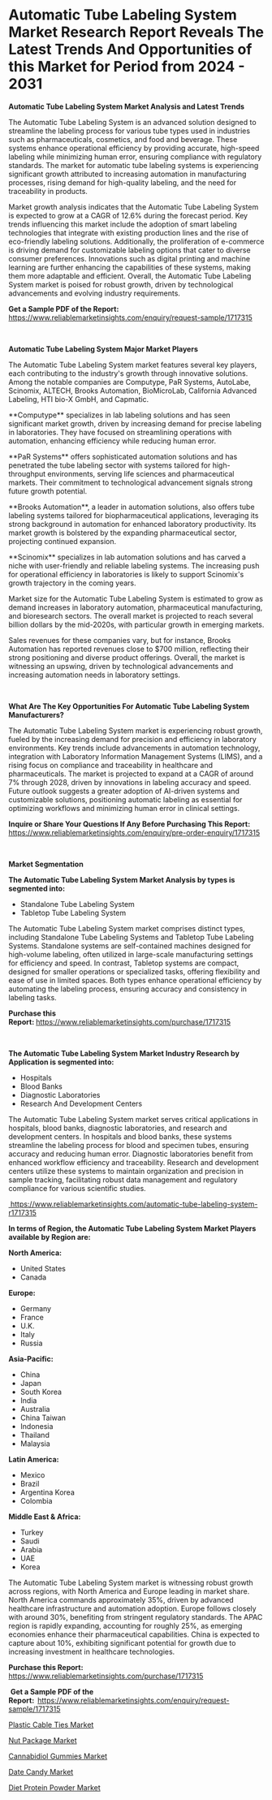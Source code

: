<p><h1>Automatic Tube Labeling System Market Research Report Reveals The Latest Trends And Opportunities of this Market for Period from 2024 - 2031</h1></p><p><strong>Automatic Tube Labeling System Market Analysis and Latest Trends</strong></p>
<p><p>The Automatic Tube Labeling System is an advanced solution designed to streamline the labeling process for various tube types used in industries such as pharmaceuticals, cosmetics, and food and beverage. These systems enhance operational efficiency by providing accurate, high-speed labeling while minimizing human error, ensuring compliance with regulatory standards. The market for automatic tube labeling systems is experiencing significant growth attributed to increasing automation in manufacturing processes, rising demand for high-quality labeling, and the need for traceability in products.</p><p>Market growth analysis indicates that the Automatic Tube Labeling System is expected to grow at a CAGR of 12.6% during the forecast period. Key trends influencing this market include the adoption of smart labeling technologies that integrate with existing production lines and the rise of eco-friendly labeling solutions. Additionally, the proliferation of e-commerce is driving demand for customizable labeling options that cater to diverse consumer preferences. Innovations such as digital printing and machine learning are further enhancing the capabilities of these systems, making them more adaptable and efficient. Overall, the Automatic Tube Labeling System market is poised for robust growth, driven by technological advancements and evolving industry requirements.</p></p>
<p><strong>Get a Sample PDF of the Report:&nbsp;</strong> <a href="https://www.reliablemarketinsights.com/enquiry/request-sample/1717315?utm_campaign=1355&utm_medium=2&utm_source=Github&utm_content=ia&utm_term=19102024&utm_id=automatic-tube-labeling-system">https://www.reliablemarketinsights.com/enquiry/request-sample/1717315</a></p>
<p>&nbsp;</p>
<p><strong>Automatic Tube Labeling System Major Market Players</strong></p>
<p><p>The Automatic Tube Labeling System market features several key players, each contributing to the industry's growth through innovative solutions. Among the notable companies are Computype, PaR Systems, AutoLabe, Scinomix, ALTECH, Brooks Automation, BioMicroLab, California Advanced Labeling, HTI bio-X GmbH, and Capmatic. </p><p>**Computype** specializes in lab labeling solutions and has seen significant market growth, driven by increasing demand for precise labeling in laboratories. They have focused on streamlining operations with automation, enhancing efficiency while reducing human error.</p><p>**PaR Systems** offers sophisticated automation solutions and has penetrated the tube labeling sector with systems tailored for high-throughput environments, serving life sciences and pharmaceutical markets. Their commitment to technological advancement signals strong future growth potential.</p><p>**Brooks Automation**, a leader in automation solutions, also offers tube labeling systems tailored for biopharmaceutical applications, leveraging its strong background in automation for enhanced laboratory productivity. Its market growth is bolstered by the expanding pharmaceutical sector, projecting continued expansion.</p><p>**Scinomix** specializes in lab automation solutions and has carved a niche with user-friendly and reliable labeling systems. The increasing push for operational efficiency in laboratories is likely to support Scinomix's growth trajectory in the coming years.</p><p>Market size for the Automatic Tube Labeling System is estimated to grow as demand increases in laboratory automation, pharmaceutical manufacturing, and bioresearch sectors. The overall market is projected to reach several billion dollars by the mid-2020s, with particular growth in emerging markets.</p><p>Sales revenues for these companies vary, but for instance, Brooks Automation has reported revenues close to $700 million, reflecting their strong positioning and diverse product offerings. Overall, the market is witnessing an upswing, driven by technological advancements and increasing automation needs in laboratory settings.</p></p>
<p>&nbsp;</p>
<p><strong>What Are The Key Opportunities For Automatic Tube Labeling System Manufacturers?</strong></p>
<p><p>The Automatic Tube Labeling System market is experiencing robust growth, fueled by the increasing demand for precision and efficiency in laboratory environments. Key trends include advancements in automation technology, integration with Laboratory Information Management Systems (LIMS), and a rising focus on compliance and traceability in healthcare and pharmaceuticals. The market is projected to expand at a CAGR of around 7% through 2028, driven by innovations in labeling accuracy and speed. Future outlook suggests a greater adoption of AI-driven systems and customizable solutions, positioning automatic labeling as essential for optimizing workflows and minimizing human error in clinical settings.</p></p>
<p><strong>Inquire or Share Your Questions If Any Before Purchasing This Report:</strong> <a href="https://www.reliablemarketinsights.com/enquiry/pre-order-enquiry/1717315?utm_campaign=1355&utm_medium=2&utm_source=Github&utm_content=ia&utm_term=19102024&utm_id=automatic-tube-labeling-system">https://www.reliablemarketinsights.com/enquiry/pre-order-enquiry/1717315</a></p>
<p>&nbsp;</p>
<p><strong>Market Segmentation</strong></p>
<p><strong>The Automatic Tube Labeling System Market Analysis by types is segmented into:</strong></p>
<p><ul><li>Standalone Tube Labeling System</li><li>Tabletop Tube Labeling System</li></ul></p>
<p><p>The Automatic Tube Labeling System market comprises distinct types, including Standalone Tube Labeling Systems and Tabletop Tube Labeling Systems. Standalone systems are self-contained machines designed for high-volume labeling, often utilized in large-scale manufacturing settings for efficiency and speed. In contrast, Tabletop systems are compact, designed for smaller operations or specialized tasks, offering flexibility and ease of use in limited spaces. Both types enhance operational efficiency by automating the labeling process, ensuring accuracy and consistency in labeling tasks.</p></p>
<p><strong>Purchase this Report:&nbsp;</strong><a href="https://www.reliablemarketinsights.com/purchase/1717315?utm_campaign=1355&utm_medium=2&utm_source=Github&utm_content=ia&utm_term=19102024&utm_id=automatic-tube-labeling-system">https://www.reliablemarketinsights.com/purchase/1717315</a></p>
<p>&nbsp;</p>
<p><strong>The Automatic Tube Labeling System Market Industry Research by Application is segmented into:</strong></p>
<p><ul><li>Hospitals</li><li>Blood Banks</li><li>Diagnostic Laboratories</li><li>Research And Development Centers</li></ul></p>
<p><p>The Automatic Tube Labeling System market serves critical applications in hospitals, blood banks, diagnostic laboratories, and research and development centers. In hospitals and blood banks, these systems streamline the labeling process for blood and specimen tubes, ensuring accuracy and reducing human error. Diagnostic laboratories benefit from enhanced workflow efficiency and traceability. Research and development centers utilize these systems to maintain organization and precision in sample tracking, facilitating robust data management and regulatory compliance for various scientific studies.</p></p>
<p><a href="https://www.reliablemarketinsights.com/automatic-tube-labeling-system-r1717315?utm_campaign=1355&utm_medium=2&utm_source=Github&utm_content=ia&utm_term=19102024&utm_id=automatic-tube-labeling-system">&nbsp;https://www.reliablemarketinsights.com/automatic-tube-labeling-system-r1717315</a></p>
<p><strong>In terms of Region, the Automatic Tube Labeling System Market Players available by Region are:</strong></p>
<p>
    <p> <strong> North America: </strong>
        <ul>
            <li>United States</li>
            <li>Canada</li>
        </ul>
        </p> 
    <p> <strong> Europe: </strong>
        <ul>
            <li>Germany</li>
            <li>France</li>
            <li>U.K.</li>
            <li>Italy</li>
            <li>Russia</li>
        </ul>
        </p> 
    <p> <strong> Asia-Pacific: </strong>
        <ul>
            <li>China</li>
            <li>Japan</li>
            <li>South Korea</li>
            <li>India</li>
            <li>Australia</li>
            <li>China Taiwan</li>
            <li>Indonesia</li>
            <li>Thailand</li>
            <li>Malaysia</li>
        </ul>
        </p> 
    <p> <strong> Latin America: </strong>
        <ul>
            <li>Mexico</li>
            <li>Brazil</li>
            <li>Argentina Korea</li>
            <li>Colombia</li>
        </ul>
        </p> 
    <p> <strong> Middle East & Africa: </strong>
        <ul>
            <li>Turkey</li>
            <li>Saudi</li>
            <li>Arabia</li>
            <li>UAE</li>
            <li>Korea</li>
        </ul>
    </p>
    </p>
<p><p>The Automatic Tube Labeling System market is witnessing robust growth across regions, with North America and Europe leading in market share. North America commands approximately 35%, driven by advanced healthcare infrastructure and automation adoption. Europe follows closely with around 30%, benefiting from stringent regulatory standards. The APAC region is rapidly expanding, accounting for roughly 25%, as emerging economies enhance their pharmaceutical capabilities. China is expected to capture about 10%, exhibiting significant potential for growth due to increasing investment in healthcare technologies.</p></p>
<p><strong>Purchase this Report: </strong><a href="https://www.reliablemarketinsights.com/purchase/1717315?utm_campaign=1355&utm_medium=2&utm_source=Github&utm_content=ia&utm_term=19102024&utm_id=automatic-tube-labeling-system">https://www.reliablemarketinsights.com/purchase/1717315</a></p>
<p>&nbsp;<strong>Get a Sample PDF of the Report:&nbsp;&nbsp;</strong><a href="https://www.reliablemarketinsights.com/enquiry/request-sample/1717315?utm_campaign=1355&utm_medium=2&utm_source=Github&utm_content=ia&utm_term=19102024&utm_id=automatic-tube-labeling-system">https://www.reliablemarketinsights.com/enquiry/request-sample/1717315</a></p>
<p><strong></strong></p>
<p><p><a href="https://www.linkedin.com/pulse/global-plastic-cable-ties-44-cagr-forecast-2024-2031-vnfdc?utm_campaign=1355&utm_medium=2&utm_source=Github&utm_content=ia&utm_term=19102024&utm_id=automatic-tube-labeling-system">Plastic Cable Ties Market</a></p><p><a href="https://www.linkedin.com/pulse/nut-package-market-outlook-current-assessment-future-twpee?utm_campaign=1355&utm_medium=2&utm_source=Github&utm_content=ia&utm_term=19102024&utm_id=automatic-tube-labeling-system">Nut Package Market</a></p><p><a href="https://www.linkedin.com/pulse/cannabidiol-gummies-market-refracting-trends-consumer-behaviors-qis2e?utm_campaign=1355&utm_medium=2&utm_source=Github&utm_content=ia&utm_term=19102024&utm_id=automatic-tube-labeling-system">Cannabidiol Gummies Market</a></p><p><a href="https://www.linkedin.com/pulse/date-candy-market-velocity-78-cagr-trajectory-2024-2031-6v3ae?utm_campaign=1355&utm_medium=2&utm_source=Github&utm_content=ia&utm_term=19102024&utm_id=automatic-tube-labeling-system">Date Candy Market</a></p><p><a href="https://www.linkedin.com/pulse/investing-diet-protein-powder-market-trends-leading-products-slmue?utm_campaign=1355&utm_medium=2&utm_source=Github&utm_content=ia&utm_term=19102024&utm_id=automatic-tube-labeling-system">Diet Protein Powder Market</a></p></p>